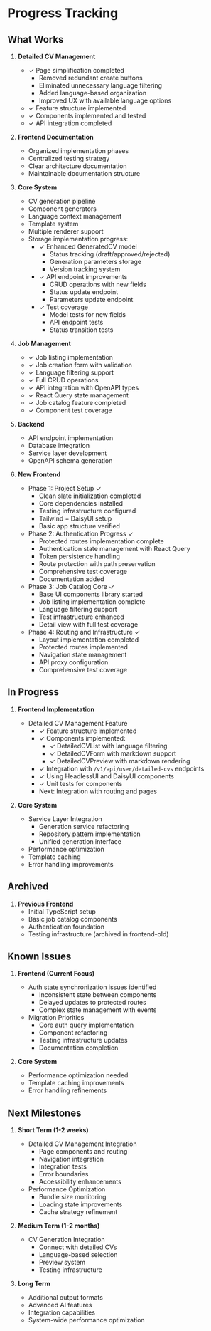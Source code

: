# Progress Tracking

## What Works

1. **Detailed CV Management**
   - ✓ Page simplification completed
     - Removed redundant create buttons
     - Eliminated unnecessary language filtering
     - Added language-based organization
     - Improved UX with available language options
   - ✓ Feature structure implemented
   - ✓ Components implemented and tested
   - ✓ API integration completed

2. **Frontend Documentation**
   - Organized implementation phases
   - Centralized testing strategy
   - Clear architecture documentation
   - Maintainable documentation structure

2. **Core System**
   - CV generation pipeline
   - Component generators
   - Language context management
   - Template system
   - Multiple renderer support
   - Storage implementation progress:
     - ✓ Enhanced GeneratedCV model
       - Status tracking (draft/approved/rejected)
       - Generation parameters storage
       - Version tracking system
     - ✓ API endpoint improvements
       - CRUD operations with new fields
       - Status update endpoint
       - Parameters update endpoint
     - ✓ Test coverage
       - Model tests for new fields
       - API endpoint tests
       - Status transition tests

2. **Job Management**
   - ✓ Job listing implementation
   - ✓ Job creation form with validation
   - ✓ Language filtering support
   - ✓ Full CRUD operations
   - ✓ API integration with OpenAPI types
   - ✓ React Query state management
   - ✓ Job catalog feature completed
   - ✓ Component test coverage

2. **Backend**
   - API endpoint implementation
   - Database integration
   - Service layer development
   - OpenAPI schema generation

3. **New Frontend**
   - Phase 1: Project Setup ✓
     - Clean slate initialization completed
     - Core dependencies installed
     - Testing infrastructure configured
     - Tailwind + DaisyUI setup
     - Basic app structure verified
   - Phase 2: Authentication Progress ✓
     - Protected routes implementation complete
     - Authentication state management with React Query
     - Token persistence handling
     - Route protection with path preservation
     - Comprehensive test coverage
     - Documentation added
   - Phase 3: Job Catalog Core ✓
     - Base UI components library started
     - Job listing implementation complete
     - Language filtering support
     - Test infrastructure enhanced
     - Detail view with full test coverage
   - Phase 4: Routing and Infrastructure ✓
     - Layout implementation completed
     - Protected routes implemented
     - Navigation state management
     - API proxy configuration
     - Comprehensive test coverage

## In Progress

1. **Frontend Implementation**
   - Detailed CV Management Feature
     - ✓ Feature structure implemented
     - ✓ Components implemented:
       - ✓ DetailedCVList with language filtering
       - ✓ DetailedCVForm with markdown support
       - ✓ DetailedCVPreview with markdown rendering
     - ✓ Integration with `/v1/api/user/detailed-cvs` endpoints
     - ✓ Using HeadlessUI and DaisyUI components
     - ✓ Unit tests for components
     - Next: Integration with routing and pages

2. **Core System**
   - Service Layer Integration
     - Generation service refactoring
     - Repository pattern implementation
     - Unified generation interface
   - Performance optimization
   - Template caching
   - Error handling improvements

## Archived

1. **Previous Frontend**
   - Initial TypeScript setup
   - Basic job catalog components
   - Authentication foundation
   - Testing infrastructure (archived in frontend-old)

## Known Issues

1. **Frontend (Current Focus)**
   - Auth state synchronization issues identified
     - Inconsistent state between components
     - Delayed updates to protected routes
     - Complex state management with events
   - Migration Priorities
     - Core auth query implementation
     - Component refactoring
     - Testing infrastructure updates
     - Documentation completion

2. **Core System**
   - Performance optimization needed
   - Template caching improvements
   - Error handling refinements

## Next Milestones

1. **Short Term (1-2 weeks)**
   - Detailed CV Management Integration
     - Page components and routing
     - Navigation integration
     - Integration tests
     - Error boundaries
     - Accessibility enhancements
   - Performance Optimization
     - Bundle size monitoring
     - Loading state improvements
     - Cache strategy refinement

2. **Medium Term (1-2 months)**
   - CV Generation Integration
     - Connect with detailed CVs
     - Language-based selection
     - Preview system
     - Testing infrastructure

3. **Long Term**
   - Additional output formats
   - Advanced AI features
   - Integration capabilities
   - System-wide performance optimization
